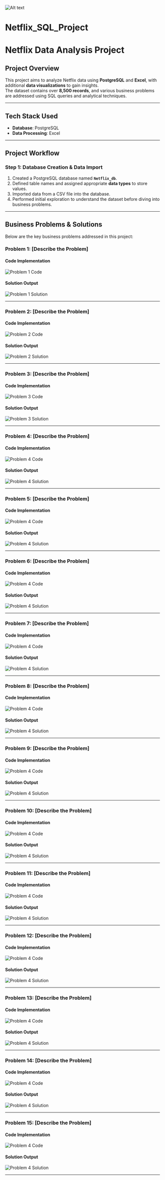 ![Alt text](https://github.com/Chetu6474/Netflix_SQL_Project/blob/main/netflix_project/Netflix_LinkdinHeader_N_Texture_5.png?raw=true)
# Netflix_SQL_Project
# **Netflix Data Analysis Project**  

## **Project Overview**  
This project aims to analyze Netflix data using **PostgreSQL** and **Excel**, with additional **data visualizations** to gain insights.  
The dataset contains over **8,500 records**, and various business problems are addressed using SQL queries and analytical techniques.  

---

## **Tech Stack Used**  
- **Database**: PostgreSQL  
- **Data Processing**: Excel  

---

## **Project Workflow**  

### **Step 1: Database Creation & Data Import**  
1. Created a PostgreSQL database named **`Netflix_db`**.  
2. Defined table names and assigned appropriate **data types** to store values.  
3. Imported data from a CSV file into the database.  
4. Performed initial exploration to understand the dataset before diving into business problems.  

---

## **Business Problems & Solutions**  

Below are the key business problems addressed in this project:  

### **Problem 1: [Describe the Problem]**  
#### **Code Implementation**  
![Problem 1 Code](images/problem1_code.png)  

#### **Solution Output**  
![Problem 1 Solution](images/problem1_solution.png)  

---

### **Problem 2: [Describe the Problem]**  
#### **Code Implementation**  
![Problem 2 Code](images/problem2_code.png)  

#### **Solution Output**  
![Problem 2 Solution](images/problem2_solution.png)  

---

### **Problem 3: [Describe the Problem]**  
#### **Code Implementation**  
![Problem 3 Code](images/problem3_code.png)  

#### **Solution Output**  
![Problem 3 Solution](images/problem3_solution.png)  

---

### **Problem 4: [Describe the Problem]**  
#### **Code Implementation**  
![Problem 4 Code](images/problem4_code.png)  

#### **Solution Output**  
![Problem 4 Solution](images/problem4_solution.png)  

---

### **Problem 5: [Describe the Problem]**  
#### **Code Implementation**  
![Problem 4 Code](images/problem4_code.png)  

#### **Solution Output**  
![Problem 4 Solution](images/problem4_solution.png)  

---
### **Problem 6: [Describe the Problem]**  
#### **Code Implementation**  
![Problem 4 Code](images/problem4_code.png)  

#### **Solution Output**  
![Problem 4 Solution](images/problem4_solution.png)  

---
### **Problem 7: [Describe the Problem]**  
#### **Code Implementation**  
![Problem 4 Code](images/problem4_code.png)  

#### **Solution Output**  
![Problem 4 Solution](images/problem4_solution.png)  

---
### **Problem 8: [Describe the Problem]**  
#### **Code Implementation**  
![Problem 4 Code](images/problem4_code.png)  

#### **Solution Output**  
![Problem 4 Solution](images/problem4_solution.png)  

---
### **Problem 9: [Describe the Problem]**  
#### **Code Implementation**  
![Problem 4 Code](images/problem4_code.png)  

#### **Solution Output**  
![Problem 4 Solution](images/problem4_solution.png)  

---
### **Problem 10: [Describe the Problem]**  
#### **Code Implementation**  
![Problem 4 Code](images/problem4_code.png)  

#### **Solution Output**  
![Problem 4 Solution](images/problem4_solution.png)  

---
### **Problem 11: [Describe the Problem]**  
#### **Code Implementation**  
![Problem 4 Code](images/problem4_code.png)  

#### **Solution Output**  
![Problem 4 Solution](images/problem4_solution.png)  

---
### **Problem 12: [Describe the Problem]**  
#### **Code Implementation**  
![Problem 4 Code](images/problem4_code.png)  

#### **Solution Output**  
![Problem 4 Solution](images/problem4_solution.png)  

---
### **Problem 13: [Describe the Problem]**  
#### **Code Implementation**  
![Problem 4 Code](images/problem4_code.png)  

#### **Solution Output**  
![Problem 4 Solution](images/problem4_solution.png)  

---
### **Problem 14: [Describe the Problem]**  
#### **Code Implementation**  
![Problem 4 Code](images/problem4_code.png)  

#### **Solution Output**  
![Problem 4 Solution](images/problem4_solution.png)  

---
### **Problem 15: [Describe the Problem]**  
#### **Code Implementation**  
![Problem 4 Code](images/problem4_code.png)  

#### **Solution Output**  
![Problem 4 Solution](images/problem4_solution.png)  

---
